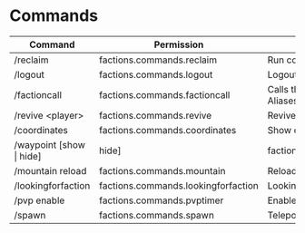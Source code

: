 # Commands

<table data-full-width="true"><thead><tr><th>Command</th><th>Permission</th><th>Description</th></tr></thead><tbody><tr><td>/reclaim</td><td>factions.commands.reclaim</td><td>Run commands from config</td></tr><tr><td>/logout</td><td>factions.commands.logout</td><td>Logouts the player</td></tr><tr><td>/factioncall</td><td>factions.commands.factioncall</td><td>Calls the faction members. Aliases: /fcall; /fc</td></tr><tr><td>/revive &#x3C;player></td><td>factions.commands.revive</td><td>Revives the player</td></tr><tr><td>/coordinates</td><td>factions.commands.coordinates</td><td>Show default coordinates</td></tr><tr><td>/waypoint [show | hide]</td><td>hide]</td><td>factions.commands.waypoint</td></tr><tr><td>/mountain reload</td><td>factions.commands.mountain</td><td>Reload mountain</td></tr><tr><td>/lookingforfaction</td><td>factions.commands.lookingforfaction</td><td>Looking For Faction</td></tr><tr><td>/pvp enable</td><td>factions.commands.pvptimer</td><td>Enable pvp timer</td></tr><tr><td>/spawn</td><td>factions.commands.spawn</td><td>Teleports to spawn</td></tr></tbody></table>

